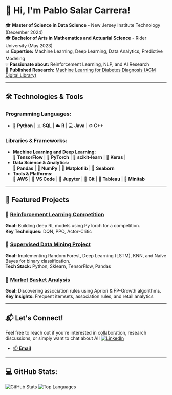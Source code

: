 # 👋 Hi, I'm Pablo Salar Carrera!

🎓 **Master of Science in Data Science** - New Jersey Institute Technology (December 2024) <br>
🎓 **Bachelor of Arts in Mathematics and Actuarial Science** - Rider University (May 2023) <br>
📊 **Expertise:** Machine Learning, Deep Learning, Data Analytics, Predictive Modeling <br>
💡 **Passionate about:** Reinforcement Learning, NLP, and AI Research <br>
📜 **Published Research:** [Machine Learning for Diabetes Diagnosis (ACM Digital Library)](https://dl.acm.org/doi/10.1145/3655755.3655781)  

---

## 🛠 **Technologies & Tools**

### **Programming Languages**:
- 🐍 **Python** | 📊 **SQL** | ☁️ **R** | 💻 **Java** | ⚙️ **C++**

### **Libraries & Frameworks**:
- **Machine Learning and Deep Learning:**  
  🔹 **TensorFlow** | 🔹 **PyTorch** | 🔹 **scikit-learn** | 🔹 **Keras** |
- **Data Science & Analytics:**  
  🔹 **Pandas** | 🔹 **NumPy** | 🔹 **Matplotlib** | 🔹 **Seaborn**
- **Tools & Platforms:**  
  🔹 **AWS** | 🔹 **VS Code** | 🔹 **Jupyter** | 🔹 **Git** | 🔹 **Tableau** | 🔹 **Minitab**

---

## 🚀 Featured Projects
### 🔹 [Reinforcement Learning Competition](https://github.com/your-repo)
**Goal:** Building deep RL models using PyTorch for a competition.  
**Key Techniques:** DQN, PPO, Actor-Critic  

### 🔹 [Supervised Data Mining Project](https://github.com/psalarc/salar_pablo_finaltermproj/tree/main)
**Goal:** Implementing Random Forest, Deep Learning (LSTM), KNN, and Naïve Bayes for binary classification.  
**Tech Stack:** Python, Sklearn, TensorFlow, Pandas  

### 🔹 [Market Basket Analysis](https://github.com/psalarc/CS634_midtermproj/tree/main)
**Goal:** Discovering association rules using Apriori & FP-Growth algorithms.  
**Key Insights:** Frequent itemsets, association rules, and retail analytics  

---

## 📬 Let's Connect!

Feel free to reach out if you're interested in collaboration, research discussions, or simply want to chat about AI!
[![LinkedIn](https://img.shields.io/badge/LinkedIn-Profile-blue?style=flat&logo=linkedin)](https://www.linkedin.com/in/pablo-salar-carrera-11394315b/) <br>
- [📫 **Email**](mailto:psalarc@gmail.com) 

---

## 💻 **GitHub Stats**:

![GitHub Stats](https://github-readme-stats.vercel.app/api?username=psalarc&show_icons=true&theme=tokyonight)
![Top Languages](https://github-readme-stats.vercel.app/api/top-langs/?username=psalarc&layout=compact&theme=tokyonight)
